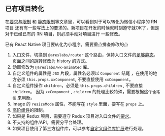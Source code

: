 ## 已有项目转化

在[要求与限制](./要求与限制.md) 和 [静态限制](./静态限制.md)等文章里，可以看到对于可以转化为微信小程序的 RN 项目
还有有一些写法上的要求的。新项目在开发的时候就时刻遵守就OK了，但是对于已经已有的 RN 项目，则必须手动对项目进行
一些修改。 

已有 React Native 项目要转化为小程序，需要重点排查修改的点

1. 入口文件，切换到 `@areslabs/router` 这个路由，保持入口文件的[足够静态](./入口文件.md)。
页面之间的跳转修改为 history 的方式。
2. 动画修改为 `@areslabs/wx-animated` 库。
3. 自定义组件的属性是 `JSX` 片段，属性名必须以 `Component` 结尾 ，在使用的地方必须 `this.props.xxComponent`, 不要直接使用 `xxComponent`。
4. 自定义组件操作 `children`，必须是 `this.props.children` , 不要直接 `children`。
因为 `xxComponent` , `children` 的处理比较特殊，需要根据这个`全路径` 来判断。
5. Image 的 `resizeMode` 属性，不能写在 `style` 里面，要写在 `props` 上。
6. [高阶组件](./高阶组件.md)的限制。
7. 如果是 Redux 项目，需要遵守 Redux 项目对入口文件的[要求](./支持Redux.md)。
8. 不支持的组件/API，需要分平台处理。
9. 如果项目使用了第三方组件库，可以参考[自定义组件库扩展](./自定义组件库扩展.md)进行处理。



